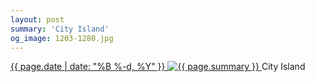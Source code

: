 ```yaml
---
layout: post
summary: 'City Island'
og_image: 1203-1280.jpg
---
```


<p>
 <time>
  <a href="/1203">
   {{ page.date | date: "%B %-d, %Y" }}
  </a>
 </time>
 <a href="/1203">
  <img alt="{{ page.summary }}" data-taken="9/21/2020" sizes="(min-width: 700px) 50vw, calc(100vw - 2rem)" src="{{ site.assets_url }}/1203-640.jpg" srcset="{{ site.assets_url }}/1203-320.jpg 320w, {{ site.assets_url }}/1203-640.jpg 640w, {{ site.assets_url }}/1203-960.jpg 960w, {{ site.assets_url }}/1203-1280.jpg 1280w"/>
 </a>
 <span>
  City Island
 </span>
</p>
